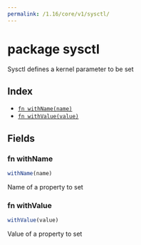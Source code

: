 ```yaml
---
permalink: /1.16/core/v1/sysctl/
---
```


# package sysctl

Sysctl defines a kernel parameter to be set

## Index

* [`fn withName(name)`](#fn-withname)
* [`fn withValue(value)`](#fn-withvalue)

## Fields

### fn withName

```ts
withName(name)
```

Name of a property to set

### fn withValue

```ts
withValue(value)
```

Value of a property to set